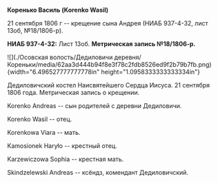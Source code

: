 **Коренько Василь (Korenko Wasil)**

21 сентября 1806 г -- крещение сына Андрея (НИАБ 937-4-32, лист 13об,
№18/1806-р).

**НИАБ 937-4-32:** Лист 13об. **Метрическая запись №18/1806-р.**

![](./Осовская волость/Дедиловичи деревня/Кореньки/media/62aa3d444b94f8e3f78c2fdb8526ed9f2b79b7fb.png){width="6.496527777777778in"
height="1.0958333333333334in"}

Дедиловичский костел Наисвятейшего Сердца Иисуса. 21 сентября 1806 года.
Метрическая запись о крещении.

Korenko Andreas -- сын родителей с деревни Дедиловичи.

Korenko Wasil -- отец.

Korenkowa Viara -- мать.

Kamosionek Haryło -- крестный отец.

Karzewiczowa Sophia -- крестная мать.

Skindzelewski Andreas -- ксёндз, комендант Дедиловичский.
